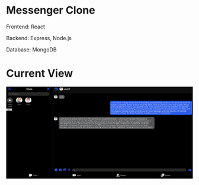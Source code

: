 # Messenger Clone 

Frontend: React

Backend: Express, Node.js

Database: MongoDB

# Current View

![](docs/currentView.png)



